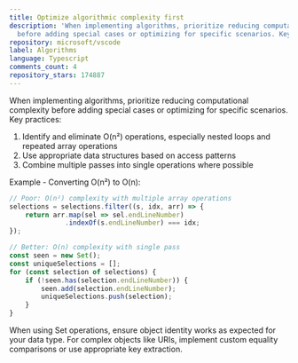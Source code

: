 ```yaml
---
title: Optimize algorithmic complexity first
description: 'When implementing algorithms, prioritize reducing computational complexity
  before adding special cases or optimizing for specific scenarios. Key practices:'
repository: microsoft/vscode
label: Algorithms
language: Typescript
comments_count: 4
repository_stars: 174887
---
```


When implementing algorithms, prioritize reducing computational complexity before adding special cases or optimizing for specific scenarios. Key practices:

1. Identify and eliminate O(n²) operations, especially nested loops and repeated array operations
2. Use appropriate data structures based on access patterns
3. Combine multiple passes into single operations where possible

Example - Converting O(n²) to O(n):

```typescript
// Poor: O(n²) complexity with multiple array operations
selections = selections.filter((s, idx, arr) => {
    return arr.map(sel => sel.endLineNumber)
              .indexOf(s.endLineNumber) === idx;
});

// Better: O(n) complexity with single pass
const seen = new Set();
const uniqueSelections = [];
for (const selection of selections) {
    if (!seen.has(selection.endLineNumber)) {
        seen.add(selection.endLineNumber);
        uniqueSelections.push(selection);
    }
}
```

When using Set operations, ensure object identity works as expected for your data type. For complex objects like URIs, implement custom equality comparisons or use appropriate key extraction.